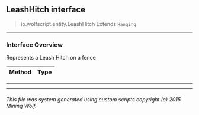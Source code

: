 ## LeashHitch __interface__

>io.wolfscript.entity.LeashHitch
>Extends `Hanging`

---

### Interface Overview

Represents a Leash Hitch on a fence

Method | Type   
--- | :--- 



---

---


###### This file was system generated using custom scripts copyright (c) 2015 Mining Wolf.
	

